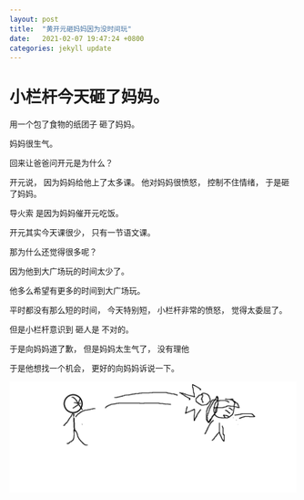 ```yaml
---
layout: post
title:  "黄开元砸妈妈因为没时间玩"
date:   2021-02-07 19:47:24 +0800
categories: jekyll update
---
```


# 小栏杆今天砸了妈妈。 

用一个包了食物的纸团子 砸了妈妈。 

妈妈很生气。

回来让爸爸问开元是为什么？ 



开元说， 因为妈妈给他上了太多课。 他对妈妈很愤怒， 控制不住情绪， 于是砸了妈妈。

导火索 是因为妈妈催开元吃饭。 



开元其实今天课很少， 只有一节语文课。 

那为什么还觉得很多呢？ 

因为他到大广场玩的时间太少了。 



他多么希望有更多的时间到大广场玩。 

平时都没有那么短的时间， 今天特别短， 小栏杆非常的愤怒， 觉得太委屈了。 



但是小栏杆意识到 砸人是  不对的。

于是向妈妈道了歉， 但是妈妈太生气了， 没有理他

于是他想找一个机会， 更好的向妈妈诉说一下。 

![image](./assets/images/ken-beat-mother.bmp)
